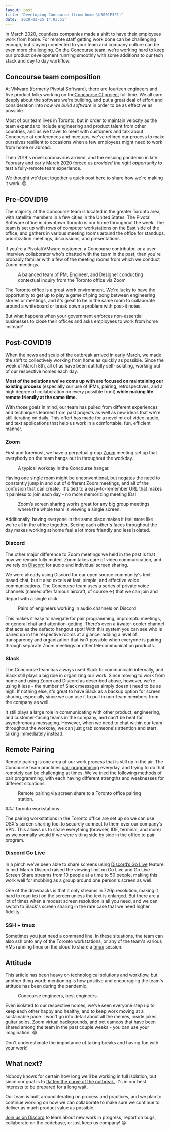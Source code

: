 ```yaml
---
layout: post
title: "Developing Concourse (from home \U0001F3E1)"
date: '2020-03-25 14:03:51'
---
```


In March 2020, countless companies made a shift to have their employees work from home. For remote staff getting work done can be challenging enough, but staying connected to your team and company culture can be even more challenging. On the Concourse team, we’re working hard to keep our product development running smoothly with some additions to our tech stack and day to day workflow.

## Concourse team composition

At VMware (formerly Pivotal Software), there are fourteen engineers and five product folks working on the[Concourse CI project](https://github.com/concourse/concourse/) full time. We all care deeply about the software we're building, and put a great deal of effort and consideration into _how we build software_ in order to be as effective as possible.

Most of our team lives in Toronto, but in order to maintain velocity as the team expands to include engineering and product talent from other countries, and as we travel to meet with customers and talk about Concourse at conferences and meetups, we've refined our process to make ourselves resilient to occasions when a few employees might need to work from home or abroad.

Then 2019's novel coronavirus arrived, and the ensuing pandemic in late February and early March 2020 forced us _provided the right opportunity_ to test a fully-remote team experience.

We thought we'd put together a quick post here to share how we're making it work. 😄

## Pre-COVID19

The majority of the Concourse team is located in the greater Toronto area, with satellite members in a few cities in the United States. The Pivotal Software office in downtown Toronto is our home throughout the week. The team is set up with rows of computer workstations on the East side of the office, and gathers in various meeting rooms around the office for standups, prioritization meetings, discussions, and presentations.

If you're a Pivotal/VMware customer, a Concourse contributor, or a user interview collaborator who's chatted with the team in the past, then you're probably familiar with a few of the meeting rooms from which we conduct Zoom meetings.

<figure class="kg-card kg-image-card kg-card-hascaption"><img src="https://lh3.googleusercontent.com/xJtxPF2VHFDyw-EgDAVi1-J9s1jGPQj_bSljBJRzNpTRmQw-Dl8fhs1ymCvV_xTfxI8giJgIeJOfU_pnZJn1_6SnY_TKUCIznBEASLPGhj29TKqSB06VbhK3UKLXEioA75p2xsd2" class="kg-image" alt loading="lazy"><figcaption>A balanced team of PM, Engineer, and Designer conducting contextual inquiry from the Toronto office via Zoom</figcaption></figure>

The Toronto office is a great work environment. We're lucky to have the opportunity to get up to play a game of ping pong between engineering stories or meetings, and it's great to be in the same room to collaborate around a whiteboard or break down a problem with post-it notes.

But what happens when your government enforces non-essential businesses to close their offices and asks employees to work from home instead?

## Post-COVID19

When the news and scale of the outbreak arrived in early March, we made the shift to collectively working from home as quickly as possible. Since the week of March 8th, all of us have been dutifully self-isolating, working out of our respective homes each day.

**Most of the solutions we've come up with are focused on maintaining our existing process** (especially our use of IPMs, pairing, retrospectives, and a high degree of collaboration on every possible front) **while making life remote friendly at the same time.**

With those goals in mind, our team has pulled from different experiences and techniques learned from past projects as well as new ideas that we're still iterating on daily. This effort has made for a novel mix of video, audio, and text applications that help us work in a comfortable, fun, efficient manner.

### Zoom

First and foremost, we have a perpetual group [Zoom](https://zoom.us/) meeting set up that everybody on the team hangs out in throughout the workday.

<figure class="kg-card kg-image-card kg-card-hascaption"><img src="assets/images/2020/03/Screen-Shot-2020-03-20-at-12.08.28-PM.png" class="kg-image" alt loading="lazy"><figcaption>A typical workday in the Concourse hangar.</figcaption></figure>

Having one single room might be unconventional, but negates the need to constantly jump in and out of different Zoom meetings, and all of the confusion that can create. &nbsp;It's tied to a easy-to-remember URL that makes it painless to join each day - no more memorizing meeting IDs!

<figure class="kg-card kg-image-card kg-card-hascaption"><img src="https://lh4.googleusercontent.com/Kz4mISKQzl7mEeDW-DH5fQCslmTagvjLaSD_rLwXxpJXJfLegtGnAMPbtUuE8vH_kL0VLa43TtYRN-MVYpmDWaWhkYb5oI9rx3QlhVjifTPJ9Xk4HQddYOYOMwNMqxlXEDxsuUCc" class="kg-image" alt loading="lazy"><figcaption>Zoom’s screen sharing works great for any big group meetings where the whole team is viewing a single screen.</figcaption></figure>

Additionally, having everyone in the same place makes it feel more like we're all in the office together. Seeing each other's faces throughout the day makes working at home feel a lot more friendly and less isolated.

### Discord

The other major difference to Zoom meetings we held in the past is that now we remain fully muted. Zoom takes care of video communication, and we rely on [Discord](https://discordapp.com/) for audio and individual screen sharing.

We were already using Discord for our open source community's text-based chat, but it also excels at fast, simple, and effective voice communications. The Concourse team uses a series of private voice channels (named after famous aircraft, of course ✈️) that we can join and depart with a single click.

<figure class="kg-card kg-image-card kg-card-hascaption"><img src="assets/images/2020/03/Screen-Shot-2020-03-23-at-1.56.04-PM.png" class="kg-image" alt loading="lazy"><figcaption>Pairs of engineers working in audio channels on Discord</figcaption></figure>

This makes it easy to navigate for pair programming, impromptu meetings, or general chat and attention-getting. There’s even a #water-cooler channel that acts as the defacto hangout spot! With this system you can see who is paired up in the respective rooms at a glance, adding a level of transparency and organization that isn't possible when everyone is pairing through separate Zoom meetings or other telecommunication products.

### Slack

The Concourse team has always used Slack to communicate internally, and Slack still plays a big role in organizing our work. Since moving to work from home and using Zoom and Discord as described above, however, we're using it less - the number of Slack messages simply doesn't need to be as high. If nothing else, it's great to have Slack as a backup option for screen sharing, especially since we can use it to pull in non-team members from the company as well.

It still plays a large role in communicating with other product, engineering, and customer-facing teams in the company, and can't be beat for asynchronous messaging. However, when we need to chat within our team throughout the workday, we can just grab someone's attention and start talking immediately instead.

## Remote Pairing

Remote pairing is one area of our work process that is still up in the air. The Concourse team practices [pair programming](https://en.wikipedia.org/wiki/Pair_programming) everyday, and trying to do that remotely can be challenging at times. We’ve tried the following methods of pair programming, with each having different strengths and weaknesses for different situations.

<figure class="kg-card kg-image-card kg-card-hascaption"><img src="https://lh3.googleusercontent.com/7OmJEAdajocGXOFJCgU8nD-qflXSkTX7xb9yzovTJQBcBYOuYrH5vGO0Wx2ajgYGZ6PkC7gwXD5tflo2ik58XsI5cvi7QVUAunMj4F8ir1iUPbv-aSQ_esqSfJM4eS0hsjK3jykZ" class="kg-image" alt loading="lazy"><figcaption>Remote pairing via screen share to a Toronto office pairing station.</figcaption></figure>
### Toronto workstations

The pairing workstations in the Toronto office are set up so we can use OSX's screen sharing tool to securely connect to them over our company’s VPN. This allows us to share everything (browser, IDE, terminal, and more) as we normally would if we were sitting side by side in the office to pair program.

### Discord Go Live

In a pinch we’ve been able to share screens using [Discord’s Go Live](https://support.discordapp.com/hc/en-us/articles/360040816151-Share-your-screen-with-Go-Live-Screen-Share) feature. In mid-March Discord raised the viewing limit on Go Live and Go Live - Screen Share streams from 10 people at a time to 50 people, making this work well for mobbing as a group around one person's screen as well.

One of the drawbacks is that it only streams in 720p resolution, making it hard to read text on the screen unless the text is enlarged. But there are a lot of times when a modest screen resolution is all you need, and we can switch to Slack's screen sharing in the rare case that we need higher fidelity.

### SSH + tmux

Sometimes you just need a command line. In these situations, the team can also ssh onto any of the Toronto workstations, or any of the team's various VMs running linux on the cloud to share a [tmux](https://github.com/tmux/tmux/wiki) session.

## Attitude

This article has been heavy on technological solutions and workflow, but another thing worth mentioning is how positive and encouraging the team's attitude has been during the pandemic.

<figure class="kg-card kg-image-card kg-card-hascaption"><img src="assets/images/2020/03/Screen-Shot-2020-03-19-at-10.41.42-AM-1.png" class="kg-image" alt loading="lazy"><figcaption>Concourse engineers, best engineers.</figcaption></figure>

Even isolated to our respective homes, we've seen everyone step up to keep each other happy and healthy, and to keep work moving at a sustainable pace. I won't go into detail about all the memes, inside jokes, guitar solos, Zoom virtual backgrounds, and pet cameos that have been shared among the team in the past couple weeks - you can use your imagination. 😂

Don't underestimate the importance of taking breaks and having fun with your work!

## What next?

Nobody knows for certain how long we'll be working in full isolation, but since our goal is to [flatten the curve of the outbreak](https://www.livescience.com/coronavirus-flatten-the-curve.html), it's in our best interests to be prepared for a long wait.

Our team is built around iterating on process and practices, and we plan to continue working on how we can collaborate to make sure we continue to deliver as much product value as possible.

[Join us on Discord](https://discord.gg/MeRxXKW) to learn about new work in progress, report on bugs, collaborate on the codebase, or just keep us company! 😁

